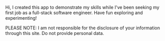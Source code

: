 Hi, I created this app to demonstrate my skills while I've been seeking my first job as a full-stack software engineer.
Have fun exploring and experimenting!

PLEASE NOTE:
I am not responsible for the disclosure of your information through this site. Do not provide personal data.
